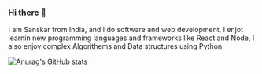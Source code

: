 ### Hi there 👋

I am Sanskar from India, and I do software and web development, I enjot learnin new programming languages and frameworks like React and Node, I also enjoy complex Algorithems and Data structures using Python 

[![Anurag's GitHub stats](https://github-readme-stats.vercel.app/api?username=sanskarg348)](https://github.com/anuraghazra/github-readme-stats)
